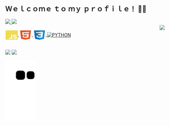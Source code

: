 ## Ｗｅｌｃｏｍｅ ｔｏ  ｍｙ  ｐｒｏｆｉｌｅ！ 🔭✨

 <div>
   <a href="https://github.com/MIYATAKR4">
   <img height="120em" src="https://github-readme-stats.vercel.app/api?username=MIYATAKR4&show_icons=true&theme=nightowl&include_all_commits=true&count_private=true"/>
   <img height="120em" src="https://github-readme-stats.vercel.app/api/top-langs/?username=MIYATAKR4&layout=compact&theme=nightowl"/>
</div>
 
 <div>
  <img align="right" height="100" src="https://i.pinimg.com/564x/8d/00/09/8d00093c8c3d26976ed610168a7b97fd.jpg"> 
</div>

<div style="display: inline_block"><br>
  <img align="center" alt="Js" height="30" width="40" src="https://raw.githubusercontent.com/devicons/devicon/master/icons/javascript/javascript-plain.svg">
  <img align="center" alt="HTML" height="30" width="40" src="https://raw.githubusercontent.com/devicons/devicon/master/icons/html5/html5-original.svg">
  <img align="center" alt="CSS" height="30" width="40" src="https://raw.githubusercontent.com/devicons/devicon/master/icons/css3/css3-original.svg">
  <img align="center" alt="PYTHON" height="30" width="40" src="https://cdn.jsdelivr.net/gh/devicons/devicon/icons/python/python-original.svg">
 
</div>


 <br>
 
<div> 
  
  <a href = "mailto:catarina.cmd@gmail.com"><img src="https://img.shields.io/badge/-Gmail-%23333?style=for-the-badge&logo=gmail&logoColor=white" target="_blank"></a>
  <a href="linkedin.com/in/catarina-diniz-ab4766224/" target="_blank"><img src="https://img.shields.io/badge/-LinkedIn-%230077B5?style=for-the-badge&logo=linkedin&logoColor=white" target="_blank"></a> 

</div>

![Snake animation](https://github.com/MIYATAKR4/MIYATAKR4/blob/output/github-contribution-grid-snake.svg)
